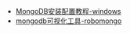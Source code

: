 * [MongoDB安装配置教程-windows](https://www.cnblogs.com/zhoulifeng/p/9429597.html)
* [mongodb可视化工具-robomongo](https://github.com/Studio3T/robomongo)